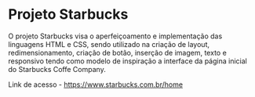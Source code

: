 # Projeto  Starbucks

O projeto Starbucks visa o aperfeiçoamento e implementação das linguagens HTML e CSS, sendo utilizado na criação de layout, redimensionamento, criação de botão, inserção de imagem, texto e responsivo tendo como modelo de inspiração a interface da página inicial do Starbucks Coffe Company.

Link de acesso - https://www.starbucks.com.br/home

